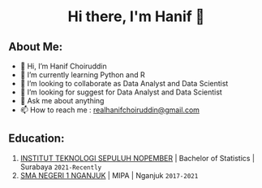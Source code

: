 <h1 align="center"> Hi there, I'm Hanif 👋 </h1>

## About Me:

- 👋 Hi, I’m Hanif Choiruddin
- 🌱 I’m currently learning Python and R
- 👯 I’m looking to collaborate as Data Analyst and Data Scientist
- 🤔 I’m looking for suggest for Data Analyst and Data Scientist    
- 💬 Ask me about anything
- 📫 How to reach me : realhanifchoiruddin@gmail.com

## Education:
1. [INSTITUT TEKNOLOGI SEPULUH NOPEMBER](https://www.its.ac.id) | Bachelor of Statistics | Surabaya `2021-Recently`
2. [SMA NEGERI 1 NGANJUK](https://smasa-nganjuk.sch.id/) | MIPA | Nganjuk `2017-2021`
<!---
Hanif-Choiruddin/Hanif-Choiruddin is a ✨ special ✨ repository because its `README.md` (this file) appears on your GitHub profile.
You can click the Preview link to take a look at your changes.
--->
